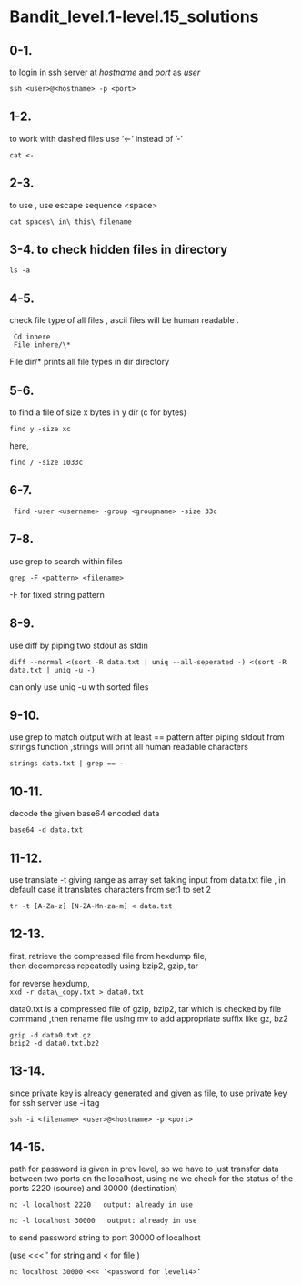 # Bandit\_level.1-level.15\_solutions


## 0-1.
 to login in ssh server at *hostname* and *port* as *user*
 
`ssh <user>@<hostname> -p <port>`

## 1-2.
 to work with dashed files use ‘<-’ instead of ’-’

`cat <-`


## 2-3. 
to use <space>, use escape sequence \<space>

`cat spaces\ in\ this\ filename`

## 3-4. to check hidden files in directory

`ls -a`

## 4-5.  
check file type of all files , ascii files will be human readable .  
 ```
  Cd inhere
  File inhere/\*
```
File dir/\* prints  all file types in dir directory

## 5-6. 
to find a file of size x bytes in y dir
(c for bytes)

`find y -size xc`

here,

`find / -size 1033c`

## 6-7.
` find -user <username> -group <groupname> -size 33c`

## 7-8.
 use grep to search within files

`grep -F <pattern> <filename>`

-F for fixed string pattern

## 8-9. 
use diff by piping two stdout as stdin

`diff --normal <(sort -R data.txt | uniq --all-seperated -) <(sort -R data.txt | uniq -u -)`

can only use uniq -u with sorted files

## 9-10.
 use grep to match output with at least == pattern after piping stdout from strings function ,strings will print all human readable characters

`strings data.txt | grep == -`

## 10-11.
 decode the given base64 encoded data

`base64 -d data.txt`

## 11-12. 
use translate -t giving range as array set taking input from data.txt file , in default case it translates characters from set1 to set 2

`tr -t [A-Za-z] [N-ZA-Mn-za-m] < data.txt`

## 12-13.
 first, retrieve the compressed file from hexdump file,  
then decompress repeatedly using bzip2, gzip, tar

for reverse hexdump,  
`xxd -r data\_copy.txt > data0.txt`

data0.txt is a compressed file of gzip, bzip2, tar which is checked by file command ,then rename file using mv to add appropriate suffix like gz, bz2

`gzip -d data0.txt.gz`  
`bzip2 -d data0.txt.bz2`

## 13-14. 
since private key is already generated and given as file, to use private key for ssh server use -i tag

`ssh -i <filename> <user>@<hostname> -p <port>`

## 14-15. 
path for password is given  in prev level, so we have to just transfer data between two ports on the localhost, using nc we check for the status of the ports 2220 (source) and 30000 (destination)

`nc -l localhost 2220   output: already in use`

`nc -l localhost 30000   output: already in use`

to send password string to port 30000 of localhost

(use <<<’’ for string and < for file )

`nc localhost 30000 <<< ‘<password for level14>’`
